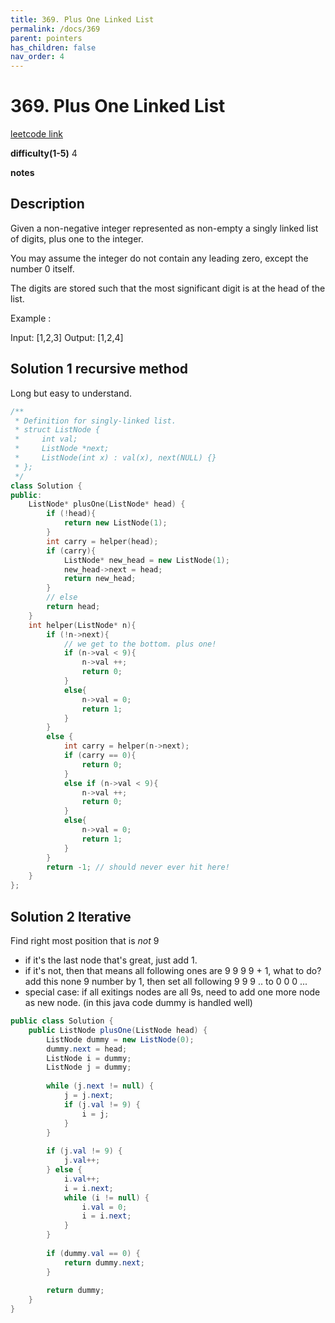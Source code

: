 ```yaml
---
title: 369. Plus One Linked List
permalink: /docs/369
parent: pointers
has_children: false
nav_order: 4
---
```

# 369. Plus One Linked List
[leetcode link](https://leetcode.com/problems/plus-one-linked-list/)

**difficulty(1-5)** 
4

**notes**   


## Description
Given a non-negative integer represented as non-empty a singly linked list of digits, plus one to the integer.

You may assume the integer do not contain any leading zero, except the number 0 itself.

The digits are stored such that the most significant digit is at the head of the list.

Example :

Input: [1,2,3]
Output: [1,2,4]

## Solution 1 recursive method
Long but easy to understand. 
```c++
/**
 * Definition for singly-linked list.
 * struct ListNode {
 *     int val;
 *     ListNode *next;
 *     ListNode(int x) : val(x), next(NULL) {}
 * };
 */
class Solution {
public:
    ListNode* plusOne(ListNode* head) {
        if (!head){
            return new ListNode(1);
        }
        int carry = helper(head);
        if (carry){
            ListNode* new_head = new ListNode(1);
            new_head->next = head;
            return new_head;
        }
        // else
        return head;
    }
    int helper(ListNode* n){
        if (!n->next){
            // we get to the bottom. plus one!
            if (n->val < 9){
                n->val ++;
                return 0;
            }
            else{
                n->val = 0;
                return 1;
            }
        }
        else {
            int carry = helper(n->next);
            if (carry == 0){
                return 0;
            }
            else if (n->val < 9){
                n->val ++;
                return 0;
            }
            else{
                n->val = 0;
                return 1;
            }
        }
        return -1; // should never ever hit here!
    }
};
```
## Solution 2 Iterative
Find right most position that is *not* 9
- if it's the last node that's great, just add 1. 
- if it's not, then that means all following ones are  9 9 9 9 + 1, what to do? add this none 9 number by 1, then set all following 9 9 9 .. to 0 0 0 ...
- special case: if all exitings nodes are all 9s, need to add one more node as new node. 
(in this java code dummy is handled well)

```java
public class Solution {
    public ListNode plusOne(ListNode head) {
        ListNode dummy = new ListNode(0);
        dummy.next = head;
        ListNode i = dummy;
        ListNode j = dummy;
        
        while (j.next != null) {
            j = j.next;
            if (j.val != 9) {
                i = j;
            }
        }
        
        if (j.val != 9) {
            j.val++;
        } else {
            i.val++;
            i = i.next;
            while (i != null) {
                i.val = 0;
                i = i.next;
            }
        }
        
        if (dummy.val == 0) {
            return dummy.next;
        }
        
        return dummy;
    }
}
```
<!-- 
Default label
{: .label }

Blue label
{: .label .label-blue }

Stable
{: .label .label-green }

New release
{: .label .label-purple }

Coming soon
{: .label .label-yellow }

Deprecated
{: .label .label-red } -->
